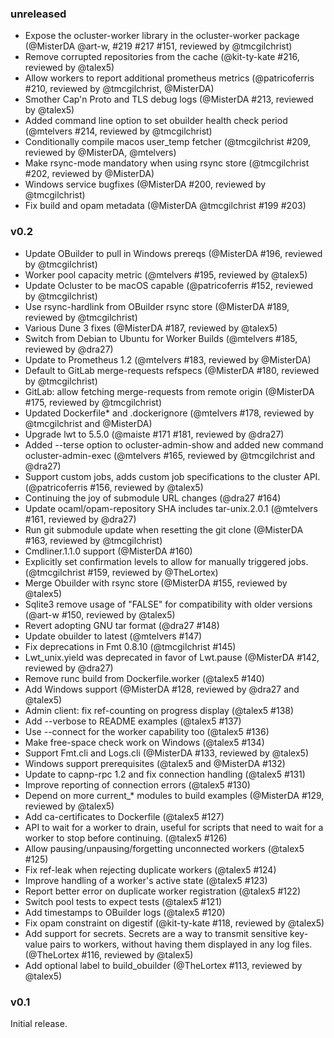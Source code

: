### unreleased

- Expose the ocluster-worker library in the ocluster-worker package
  (@MisterDA @art-w, #219 #217 #151, reviewed by @tmcgilchrist)
- Remove corrupted repositories from the cache (@kit-ty-kate #216, reviewed by @talex5)
- Allow workers to report additional prometheus metrics (@patricoferris #210, reviewed by @tmcgilchrist, @MisterDA)
- Smother Cap'n Proto and TLS debug logs (@MisterDA #213, reviewed by @talex5)
- Added command line option to set obuilder health check period (@mtelvers #214, reviewed by @tmcgilchrist)
- Conditionally compile macos user_temp fetcher (@tmcgilchrist #209, reviewed by @MisterDA, @mtelvers)
- Make rsync-mode mandatory when using rsync store (@tmcgilchrist #202, reviewed by @MisterDA)
- Windows service bugfixes (@MisterDA #200, reviewed by @tmcgilchrist)
- Fix build and opam metadata (@MisterDA @tmcgilchrist #199 #203)

### v0.2

- Update OBuilder to pull in Windows prereqs (@MisterDA #196, reviewed by @tmcgilchrist)
- Worker pool capacity metric (@mtelvers #195, reviewed by @talex5)
- Update Ocluster to be macOS capable (@patricoferris #152, reviewed by @tmcgilchrist)
- Use rsync-hardlink from OBuilder rsync store (@MisterDA #189, reviewed by @tmcgilchrist)
- Various Dune 3 fixes (@MisterDA #187, reviewed by @talex5)
- Switch from Debian to Ubuntu for Worker Builds (@mtelvers #185, reviewed by @dra27)
- Update to Prometheus 1.2 (@mtelvers #183, reviewed by @MisterDA)
- Default to GitLab merge-requests refspecs (@MisterDA #180, reviewed by @tmcgilchrist)
- GitLab: allow fetching merge-requests from remote origin (@MisterDA #175, reviewed by @tmcgilchrist)
- Updated Dockerfile* and .dockerignore (@mtelvers #178, reviewed by @tmcgilchrist and @MisterDA)
- Upgrade lwt to 5.5.0 (@maiste #171 #181, reviewed by @dra27)
- Added --terse option to ocluster-admin-show and added new command ocluster-admin-exec (@mtelvers #165, reviewed by @tmcgilchrist and @dra27)
- Support custom jobs, adds custom job specifications to the cluster API. (@patricoferris #156, reviewed by @talex5)
- Continuing the joy of submodule URL changes (@dra27 #164)
- Update ocaml/opam-repository SHA includes tar-unix.2.0.1 (@mtelvers #161, reviewed by @dra27)
- Run git submodule update when resetting the git clone (@MisterDA #163, reviewed by @tmcgilchrist)
- Cmdliner.1.1.0 support (@MisterDA #160)
- Explicitly set confirmation levels to allow for manually triggered jobs. (@tmcgilchrist #159, reviewed by @TheLortex)
- Merge Obuilder with rsync store (@MisterDA #155, reviewed by @talex5)
- Sqlite3 remove usage of "FALSE" for compatibility with older versions (@art-w #150, reviewed by @talex5)
- Revert adopting GNU tar format (@dra27 #148)
- Update obuilder to latest (@mtelvers #147)
- Fix deprecations in Fmt 0.8.10 (@tmcgilchrist #145)
- Lwt_unix.yield was deprecated in favor of Lwt.pause (@MisterDA #142, reviewed by @dra27)
- Remove runc build from Dockerfile.worker (@talex5 #140)
- Add Windows support (@MisterDA #128, reviewed by @dra27 and @talex5)
- Admin client: fix ref-counting on progress display (@talex5 #138)
- Add --verbose to README examples (@talex5 #137)
- Use --connect for the worker capability too (@talex5 #136)
- Make free-space check work on Windows (@talex5 #134)
- Support Fmt.cli and Logs.cli (@MisterDA #133, reviewed by @talex5)
- Windows support prerequisites (@talex5 and @MisterDA #132)
- Update to capnp-rpc 1.2 and fix connection handling (@talex5 #131)
- Improve reporting of connection errors (@talex5 #130)
- Depend on more current_* modules to build examples (@MisterDA #129, reviewed by @talex5)
- Add ca-certificates to Dockerfile (@talex5 #127)
- API to wait for a worker to drain, useful for scripts that need to wait for a worker to stop before continuing. (@talex5 #126)
- Allow pausing/unpausing/forgetting unconnected workers (@talex5 #125)
- Fix ref-leak when rejecting duplicate workers (@talex5 #124)
- Improve handling of a worker's active state (@talex5 #123)
- Report better error on duplicate worker registration (@talex5 #122)
- Switch pool tests to expect tests (@talex5 #121)
- Add timestamps to OBuilder logs (@talex5 #120)
- Fix opam constraint on digestif (@kit-ty-kate #118, reviewed by @talex5)
- Add support for secrets. Secrets are a way to transmit sensitive key-value pairs to workers, without having them displayed in any log files. (@TheLortex #116, reviewed by @talex5)
- Add optional label to build_obuilder (@TheLortex #113, reviewed by @talex5)

### v0.1

Initial release.
